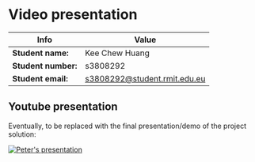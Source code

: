 # Video presentation

| Info | Value |
| --- | --- |
| **Student name:**     |Kee Chew Huang|
| **Student number:**   |s3808292 |
| **Student email:**    |s3808292@student.rmit.edu.eu|

## Youtube presentation

Eventually, to be replaced with the final presentation/demo of the project solution:

[![Peter's presentation ](https://youtu.be/KWWAtG9VyX4)](https://youtu.be/KWWAtG9VyX4 "GitHub Flow")
